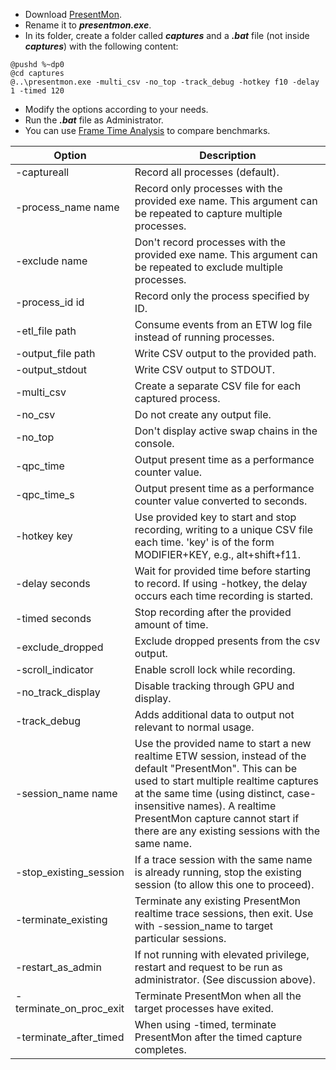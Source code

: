 - Download [PresentMon](https://github.com/GameTechDev/PresentMon).
- Rename it to ***presentmon.exe***.
- In its folder, create a folder called ***captures*** and a ***.bat*** file (not inside ***captures***) with the following content:
```
@pushd %~dp0
@cd captures
@..\presentmon.exe -multi_csv -no_top -track_debug -hotkey f10 -delay 1 -timed 120
```
- Modify the options according to your needs.
- Run the ***.bat*** file as Administrator.
- You can use [Frame Time Analysis](https://boringboredom.github.io/Frame-Time-Analysis/) to compare benchmarks.

| Option | Description |
| --- | --- |
| -captureall | Record all processes (default). |
| -process_name name | Record only processes with the provided exe name. This argument can be repeated to capture multiple processes. |
| -exclude name | Don't record processes with the provided exe name. This argument can be repeated to exclude multiple processes. |
| -process_id id | Record only the process specified by ID. |
| -etl_file path | Consume events from an ETW log file instead of running processes. |
| -output_file path | Write CSV output to the provided path. |
| -output_stdout | Write CSV output to STDOUT. |
| -multi_csv | Create a separate CSV file for each captured process. |
| -no_csv | Do not create any output file. |
| -no_top | Don't display active swap chains in the console. |
| -qpc_time | Output present time as a performance counter value. |
| -qpc_time_s | Output present time as a performance counter value converted to seconds. |
| -hotkey key | Use provided key to start and stop recording, writing to a unique CSV file each time. 'key' is of the form MODIFIER+KEY, e.g., alt+shift+f11. |
| -delay seconds | Wait for provided time before starting to record. If using -hotkey, the delay occurs each time recording is started. |
| -timed seconds | Stop recording after the provided amount of time. |
| -exclude_dropped | Exclude dropped presents from the csv output. |
| -scroll_indicator | Enable scroll lock while recording. |
| -no_track_display | Disable tracking through GPU and display. |
| -track_debug | Adds additional data to output not relevant to normal usage. |
| -session_name name | Use the provided name to start a new realtime ETW session, instead of the default "PresentMon". This can be used to start multiple realtime captures at the same time (using distinct, case-insensitive names). A realtime PresentMon capture cannot start if there are any existing sessions with the same name. |
| -stop_existing_session | If a trace session with the same name is already running, stop the existing session (to allow this one to proceed). |
| -terminate_existing | Terminate any existing PresentMon realtime trace sessions, then exit. Use with -session_name to target particular sessions. |
| -restart_as_admin | If not running with elevated privilege, restart and request to be run as administrator. (See discussion above). |
| -terminate_on_proc_exit | Terminate PresentMon when all the target processes have exited. |
| -terminate_after_timed | When using -timed, terminate PresentMon after the timed capture completes. |